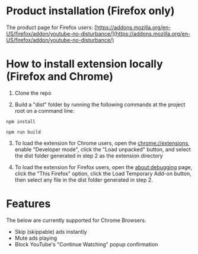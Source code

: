 # Product installation (Firefox only)
The product page for Firefox users: [https://addons.mozilla.org/en-US/firefox/addon/youtube-no-disturbance/](https://addons.mozilla.org/en-US/firefox/addon/youtube-no-disturbance/)

# How to install extension locally (Firefox and Chrome)
1. Clone the repo

2. Build a "dist" folder by running the following commands at the project root on a command line:
```
npm install
``` 
```
npm run build
``` 

3. To load the extension for Chrome users, open the [chrome://extensions](chrome://extensions), enable "Developer mode", click the "Load unpacked" button, and select the dist folder generated in step 2 as the extension directory

4. To load the extension for Firefox users, open the [about:debugging](about:debugging) page, click the "This Firefox" option, click the Load Temporary Add-on button, then select any file in the dist folder generated in step 2.

# Features
The below are currently supported for Chrome Browsers.
* Skip (skippable) ads instantly
* Mute ads playing
* Block YouTube's "Continue Watching" popup confirmation